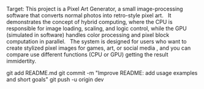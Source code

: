 Target:
This project is a Pixel Art Generator, a small image-processing software that converts normal photos into retro-style pixel art.
  It demonstrates the concept of hybrid computing, where the CPU is responsible for image loading, scaling, and logic control, while the GPU (simulated in software) handles color processing and pixel block computation in parallel.
  The system is designed for users who want to create stylized pixel images for games, art, or social media , and you can compare use different functions (CPU or GPU) getting the result immidertity.

git add README.md
git commit -m "Improve README: add usage examples and short goals"
git push -u origin dev
